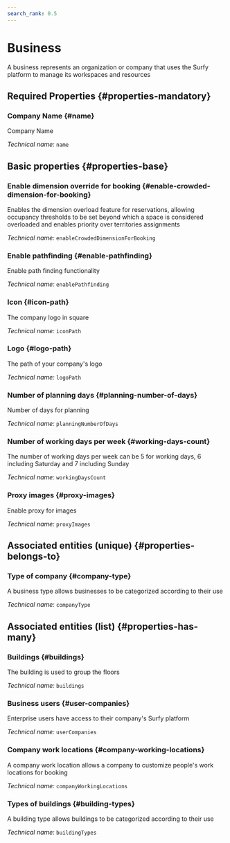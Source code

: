 ```yaml
---
search_rank: 0.5
---    
```

# Business
<!--- THIS FILE IS GENERATED PLEASE DO NOT EDIT IT DIRECTLY --->

A business represents an organization or company that uses the Surfy platform to manage its workspaces and resources

<OH code="company"/>




## Required Properties {#properties-mandatory}
    
### Company Name {#name}

Company Name

*Technical name:* ```name```
<PH code="company:name"/>

    


## Basic properties {#properties-base}
    
### Enable dimension override for booking {#enable-crowded-dimension-for-booking}

Enables the dimension overload feature for reservations, allowing occupancy thresholds to be set beyond which a space is considered overloaded and enables priority over territories assignments

*Technical name:* ```enableCrowdedDimensionForBooking```
<PH code="company:enableCrowdedDimensionForBooking"/>

### Enable pathfinding {#enable-pathfinding}

Enable path finding functionality

*Technical name:* ```enablePathfinding```
<PH code="company:enablePathfinding"/>

### Icon {#icon-path}

The company logo in square

*Technical name:* ```iconPath```
<PH code="company:iconPath"/>

### Logo {#logo-path}

The path of your company's logo

*Technical name:* ```logoPath```
<PH code="company:logoPath"/>

### Number of planning days {#planning-number-of-days}

Number of days for planning

*Technical name:* ```planningNumberOfDays```
<PH code="company:planningNumberOfDays"/>

### Number of working days per week {#working-days-count}

The number of working days per week can be 5 for working days, 6 including Saturday and 7 including Sunday

*Technical name:* ```workingDaysCount```
<PH code="company:workingDaysCount"/>

### Proxy images {#proxy-images}

Enable proxy for images

*Technical name:* ```proxyImages```
<PH code="company:proxyImages"/>

    

## Associated entities (unique) {#properties-belongs-to}

### Type of company {#company-type}

A business type allows businesses to be categorized according to their use

*Technical name:* ```companyType```
<PH code="company:companyType"/>


## Associated entities (list) {#properties-has-many}

### Buildings {#buildings}

The building is used to group the floors

*Technical name:* ```buildings```
<PH code="company:buildings"/>

### Business users {#user-companies}

Enterprise users have access to their company's Surfy platform

*Technical name:* ```userCompanies```
<PH code="company:userCompanies"/>

### Company work locations {#company-working-locations}

A company work location allows a company to customize people's work locations for booking

*Technical name:* ```companyWorkingLocations```
<PH code="company:companyWorkingLocations"/>

### Types of buildings {#building-types}

A building type allows buildings to be categorized according to their use

*Technical name:* ```buildingTypes```
<PH code="company:buildingTypes"/>




